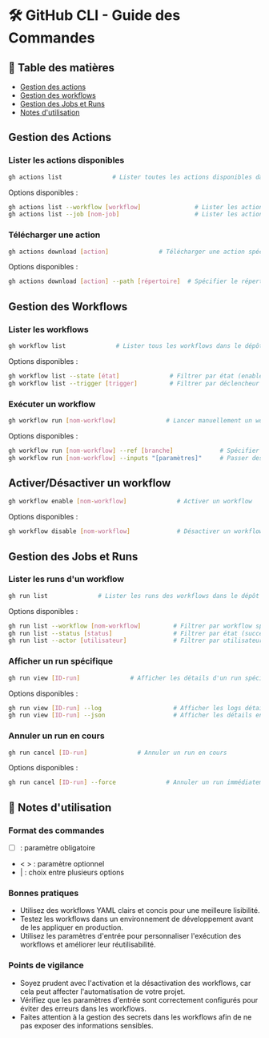 # 🛠 GitHub CLI - Guide des Commandes

## 📑 Table des matières

- [Gestion des actions](#gestion-des-actions)
- [Gestion des workflows](#gestion-des-workflows)
- [Gestion des Jobs et Runs](#gestion-des-jobs-et-runs)
- [Notes d'utilisation](#📝-notes-dutilisation)

## Gestion des Actions

### Lister les actions disponibles

```bash
gh actions list              # Lister toutes les actions disponibles dans le dépôt courant

```

Options disponibles :

```bash
gh actions list --workflow [workflow]               # Lister les actions d'un workflow spécifique
gh actions list --job [nom-job]                     # Lister les actions pour un job spécifique
```

### Télécharger une action

```bash
gh actions download [action]              # Télécharger une action spécifique du dépôt courant
```

Options disponibles :

```bash
gh actions download [action] --path [répertoire]  # Spécifier le répertoire pour enregistrer l'action
```

## Gestion des Workflows

### Lister les workflows

```bash
gh workflow list              # Lister tous les workflows dans le dépôt courant
```

Options disponibles :

```bash
gh workflow list --state [état]              # Filtrer par état (enabled, disabled, etc.)
gh workflow list --trigger [trigger]         # Filtrer par déclencheur (push, pull_request, etc.)
```

### Exécuter un workflow

```bash
gh workflow run [nom-workflow]              # Lancer manuellement un workflow spécifique
```

Options disponibles :

```bash
gh workflow run [nom-workflow] --ref [branche]             # Spécifier une branche ou un commit pour le workflow
gh workflow run [nom-workflow] --inputs "[paramètres]"     # Passer des paramètres d'entrée au workflow
```

## Activer/Désactiver un workflow

```bash
gh workflow enable [nom-workflow]              # Activer un workflow
```

Options disponibles :

```bash
gh workflow disable [nom-workflow]             # Désactiver un workflow
```

## Gestion des Jobs et Runs

### Lister les runs d'un workflow

```bash
gh run list              # Lister les runs des workflows dans le dépôt courant
```

Options disponibles :

```bash
gh run list --workflow [nom-workflow]         # Filtrer par workflow spécifique
gh run list --status [status]                 # Filtrer par état (success, failure, etc.)
gh run list --actor [utilisateur]             # Filtrer par utilisateur ayant lancé le run
```

### Afficher un run spécifique

```bash
gh run view [ID-run]              # Afficher les détails d'un run spécifique
```

Options disponibles :

```bash
gh run view [ID-run] --log                    # Afficher les logs détaillés du run
gh run view [ID-run] --json                   # Afficher les détails en format JSON
```

### Annuler un run en cours

```bash
gh run cancel [ID-run]              # Annuler un run en cours
```

Options disponibles :

```bash
gh run cancel [ID-run] --force              # Annuler un run immédiatement, même s'il est en cours
```

## 📝 Notes d'utilisation

### Format des commandes

- [ ] : paramètre obligatoire
- < > : paramètre optionnel
- | : choix entre plusieurs options

### Bonnes pratiques

- Utilisez des workflows YAML clairs et concis pour une meilleure lisibilité.
- Testez les workflows dans un environnement de développement avant de les appliquer en production.
- Utilisez les paramètres d'entrée pour personnaliser l'exécution des workflows et améliorer leur réutilisabilité.

### Points de vigilance

- Soyez prudent avec l'activation et la désactivation des workflows, car cela peut affecter l'automatisation de votre projet.
- Vérifiez que les paramètres d'entrée sont correctement configurés pour éviter des erreurs dans les workflows.
- Faites attention à la gestion des secrets dans les workflows afin de ne pas exposer des informations sensibles.
